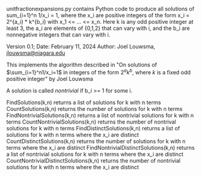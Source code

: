 unitfractionexpansions.py contains Python code to produce all solutions of sum_{i=1}^n 1/x_i = 1, where the x_i are positive integers of the form x_i = 2^{a_i) * k^{b_i} with x_1 <= ... <= x_n.
Here k is any odd positive integer at least 3, the a_i are elements of {0,1,2} that can vary with i, and the b_i are nonnegative integers that can vary with i.

Version 0.1; Date: February 11, 2024
Author: Joel Louwsma, jlouwsma@niagara.edu

This implements the algorithm described in "On solutions of $\sum_{i=1}^n1/x_i=1$ in integers of the form $2^ak^b$, where $k$ is a fixed odd positive integer" by Joel Louwsma

A solution is called *nontrivial* if b_i >= 1 for some i.

FindSolutions(k,n) returns a list of solutions for k with n terms
CountSolutions(k,n) returns the number of solutions for k with n terms
FindNontrivialSolutions(k,n) returns a list of nontrivial solutions for k with n terms
CountNontrivialSolutions(k,n) returns the number of nontrival solutions for k with n terms
FindDistinctSolutions(k,n) returns a list of solutions for k with n terms where the x_i are distinct
CountDistinctSolutions(k,n) returns the number of solutions for k with n terms where the x_i are distinct
FindNontrivialDistinctSolutions(k,n) returns a list of nontrivial solutions for k with n terms where the x_i are distinct
CountNontrivialDistinctSolutions(k,n) returns the number of nontrivial solutions for k with n terms where the x_i are distinct
